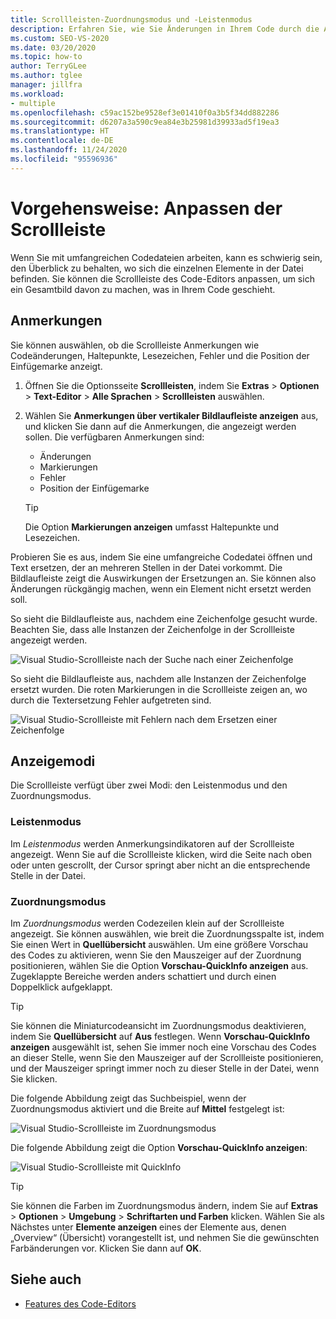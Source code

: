 ```yaml
---
title: Scrollleisten-Zuordnungsmodus und -Leistenmodus
description: Erfahren Sie, wie Sie Änderungen in Ihrem Code durch die Anpassung der Scrollleiste nachverfolgen, und wie Sie den Leisten- und Zuordnungsmodus verwenden können.
ms.custom: SEO-VS-2020
ms.date: 03/20/2020
ms.topic: how-to
author: TerryGLee
ms.author: tglee
manager: jillfra
ms.workload:
- multiple
ms.openlocfilehash: c59ac152be9528ef3e01410f0a3b5f34dd882286
ms.sourcegitcommit: d6207a3a590c9ea84e3b25981d39933ad5f19ea3
ms.translationtype: HT
ms.contentlocale: de-DE
ms.lasthandoff: 11/24/2020
ms.locfileid: "95596936"
---
```

# <a name="how-to-customize-the-scroll-bar"></a>Vorgehensweise: Anpassen der Scrollleiste

Wenn Sie mit umfangreichen Codedateien arbeiten, kann es schwierig sein, den Überblick zu behalten, wo sich die einzelnen Elemente in der Datei befinden. Sie können die Scrollleiste des Code-Editors anpassen, um sich ein Gesamtbild davon zu machen, was in Ihrem Code geschieht.

## <a name="annotations"></a>Anmerkungen

Sie können auswählen, ob die Scrollleiste Anmerkungen wie Codeänderungen, Haltepunkte, Lesezeichen, Fehler und die Position der Einfügemarke anzeigt.

   1. Öffnen Sie die Optionsseite **Scrollleisten**, indem Sie **Extras** > **Optionen** > **Text-Editor** > **Alle Sprachen** > **Scrollleisten** auswählen.

   2. Wählen Sie **Anmerkungen über vertikaler Bildlaufleiste anzeigen** aus, und klicken Sie dann auf die Anmerkungen, die angezeigt werden sollen. Die verfügbaren Anmerkungen sind:

      - Änderungen
      - Markierungen
      - Fehler
      - Position der Einfügemarke

      > [!TIP]
      > Die Option **Markierungen anzeigen** umfasst Haltepunkte und Lesezeichen.

Probieren Sie es aus, indem Sie eine umfangreiche Codedatei öffnen und Text ersetzen, der an mehreren Stellen in der Datei vorkommt. Die Bildlaufleiste zeigt die Auswirkungen der Ersetzungen an. Sie können also Änderungen rückgängig machen, wenn ein Element nicht ersetzt werden soll.

So sieht die Bildlaufleiste aus, nachdem eine Zeichenfolge gesucht wurde. Beachten Sie, dass alle Instanzen der Zeichenfolge in der Scrollleiste angezeigt werden.

![Visual Studio-Scrollleiste nach der Suche nach einer Zeichenfolge](../ide/media/enhancedscrollbarsearch.png)

So sieht die Bildlaufleiste aus, nachdem alle Instanzen der Zeichenfolge ersetzt wurden. Die roten Markierungen in die Scrollleiste zeigen an, wo durch die Textersetzung Fehler aufgetreten sind.

![Visual Studio-Scrollleiste mit Fehlern nach dem Ersetzen einer Zeichenfolge](../ide/media/enhancedscrollbarreplace.png)

## <a name="display-modes"></a>Anzeigemodi

Die Scrollleiste verfügt über zwei Modi: den Leistenmodus und den Zuordnungsmodus.

### <a name="bar-mode"></a>Leistenmodus

Im *Leistenmodus* werden Anmerkungsindikatoren auf der Scrollleiste angezeigt. Wenn Sie auf die Scrollleiste klicken, wird die Seite nach oben oder unten gescrollt, der Cursor springt aber nicht an die entsprechende Stelle in der Datei.

### <a name="map-mode"></a>Zuordnungsmodus

Im *Zuordnungsmodus* werden Codezeilen klein auf der Scrollleiste angezeigt. Sie können auswählen, wie breit die Zuordnungsspalte ist, indem Sie einen Wert in **Quellübersicht** auswählen. Um eine größere Vorschau des Codes zu aktivieren, wenn Sie den Mauszeiger auf der Zuordnung positionieren, wählen Sie die Option **Vorschau-QuickInfo anzeigen** aus. Zugeklappte Bereiche werden anders schattiert und durch einen Doppelklick aufgeklappt.

> [!TIP]
> Sie können die Miniaturcodeansicht im Zuordnungsmodus deaktivieren, indem Sie **Quellübersicht** auf **Aus** festlegen. Wenn **Vorschau-QuickInfo anzeigen** ausgewählt ist, sehen Sie immer noch eine Vorschau des Codes an dieser Stelle, wenn Sie den Mauszeiger auf der Scrollleiste positionieren, und der Mauszeiger springt immer noch zu dieser Stelle in der Datei, wenn Sie klicken.

Die folgende Abbildung zeigt das Suchbeispiel, wenn der Zuordnungsmodus aktiviert und die Breite auf **Mittel** festgelegt ist:

![Visual Studio-Scrollleiste im Zuordnungsmodus](../ide/media/enhancedscrollbar.png)

Die folgende Abbildung zeigt die Option **Vorschau-QuickInfo anzeigen**:

![Visual Studio-Scrollleiste mit QuickInfo](../ide/media/enhancedscrollbarsearchtooltip.png)

> [!TIP]
> Sie können die Farben im Zuordnungsmodus ändern, indem Sie auf **Extras** > **Optionen** > **Umgebung** > **Schriftarten und Farben** klicken. Wählen Sie als Nächstes unter **Elemente anzeigen** eines der Elemente aus, denen „Overview“ (Übersicht) vorangestellt ist, und nehmen Sie die gewünschten Farbänderungen vor. Klicken Sie dann auf **OK**.

## <a name="see-also"></a>Siehe auch

- [Features des Code-Editors](../ide/writing-code-in-the-code-and-text-editor.md)
